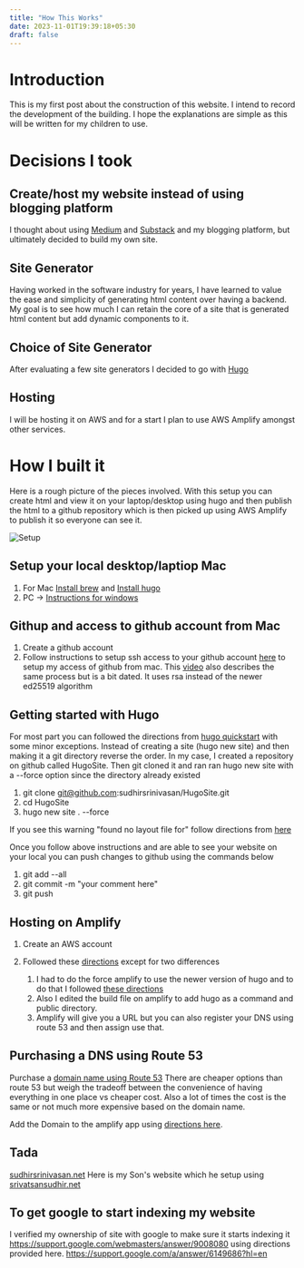 ```yaml
---
title: "How This Works"
date: 2023-11-01T19:39:18+05:30
draft: false
---
```


# Introduction

This is my first post about the construction of this website. I intend to record the development of the building. I hope the explanations are simple as this will be written for my children to use.  

# Decisions I took
## Create/host my website instead of using blogging platform
I thought about using   [Medium](https://medium.com/) and [Substack](https://substack.com/) and my blogging platform, but ultimately decided to build my own site.  
<!--- TODO - Potential Post here --->

## Site Generator
Having worked  in the software industry for years,  I have learned to value the ease and simplicity of generating html content over having a backend. My goal is to see how much I can retain the core of a site that is generated html content but add dynamic components to it. 
<!--- TODO - Potential Post here --->

## Choice of Site Generator
After evaluating a few site generators I decided to go with [Hugo](https://gohugo.io) 
<!--- TODO - Potential Post here --->

## Hosting 
I will be hosting it on AWS and for a start I plan to use AWS Amplify amongst other services.  
<!--- TODO - Potential link to About here --->


# How I built it 
Here is a rough picture of the pieces involved. With this setup you can create html and view it on your laptop/desktop using hugo and then publish the html to a github repository which is then picked up using AWS Amplify to publish it so everyone can see it. 

![Setup](/HugoMacSetup.svg)



## Setup your local desktop/laptiop Mac
1. For Mac  [Install brew](https://brew.sh/) and [Install hugo](https://gohugo.io/installation/) 
1. PC ->  [Instructions for windows](https://www.techielass.com/how-to-install-hugo-on-windows-10/)



## Githup and access to github account from Mac
1. Create a github account
1. Follow instructions to setup ssh access to your github account [here](https://docs.github.com/en/authentication/connecting-to-github-with-ssh/generating-a-new-ssh-key-and-adding-it-to-the-ssh-agent) to setup my access of github from mac. This [video](https://www.youtube.com/watch?v=jkXIzjiF72g&list=PL7slAxcLWlcAqykFVFaBj_B2HEoJ4E1TH&index=2) also describes the same process but is a bit dated. It uses rsa instead of the newer ed25519 algorithm


## Getting started with Hugo 
For most part you can followed the directions from [hugo quickstart](https://gohugo.io/getting-started/quick-start/) with some minor exceptions. Instead of creating a site (hugo new site)  and then making it a git directory  reverse the order.  In my case, I created a repository on github called HugoSite. Then git cloned it and ran ran hugo new site with a --force option since the directory already existed

1. git clone git@github.com:sudhirsrinivasan/HugoSite.git
1. cd HugoSite
1. hugo new site . --force 


 If you see this warning "found no layout file for" follow directions from [here](https://stackoverflow.com/questions/60269683/how-to-fix-the-error-found-no-layout-file-for-html-for-page-in-hugo-cms)

Once you follow above instructions and are able to see your website on your local you can push changes to github using the commands below 
1. git add --all
1. git commit -m "your comment here"
1. git push 


## Hosting on Amplify
1. Create an AWS account 
1. Followed these [directions](https://gohugo.io/hosting-and-deployment/hosting-on-aws-amplify/) except for two differences  

    1. I had to do the force amplify  to use the newer version of hugo and to do that I followed [these directions](https://gohugo.io/hosting-and-deployment/hosting-on-aws-amplify/#using-a-newer-version-of-hugo) 
    1. Also I edited the build file on amplify to add hugo as a command and public directory. 
    1. Amplify will give you a URL but you can also register your DNS using route 53 and then assign use that. 

## Purchasing a DNS using Route 53 
Purchase a [domain name using Route 53](https://docs.aws.amazon.com/Route53/latest/DeveloperGuide/domain-register.html) 
There are cheaper options than route 53 but weigh the tradeoff between the convenience of having everything in one place vs cheaper cost. Also a lot of times the cost is the same or not much more expensive based on the domain name. 

Add the Domain to the amplify app using [directions here](https://docs.aws.amazon.com/amplify/latest/userguide/to-add-a-custom-domain-managed-by-amazon-route-53.html).


## Tada

[sudhirsrinivasan.net](http://sudhirsrinivasan.net)
Here is my Son's website which he setup using  [srivatsansudhir.net](http://srivatsansudhir.com)

## To get google to start indexing my website

I verified my ownership of site with google to make sure it starts indexing it  https://support.google.com/webmasters/answer/9008080
using directions provided here.
https://support.google.com/a/answer/6149686?hl=en













